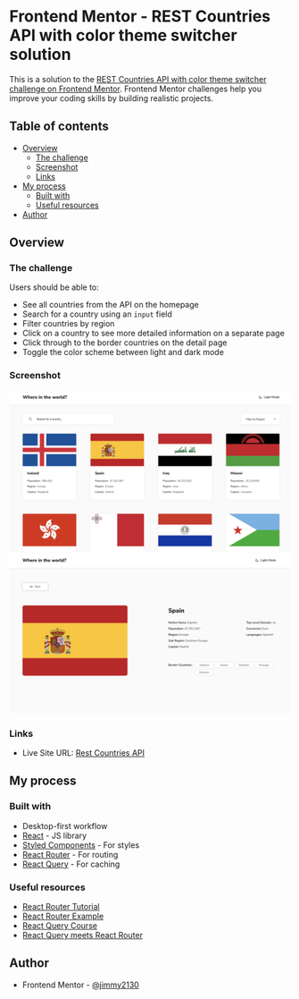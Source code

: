 # Frontend Mentor - REST Countries API with color theme switcher solution

This is a solution to the [REST Countries API with color theme switcher challenge on Frontend Mentor](https://www.frontendmentor.io/challenges/rest-countries-api-with-color-theme-switcher-5cacc469fec04111f7b848ca). Frontend Mentor challenges help you improve your coding skills by building realistic projects. 

## Table of contents

- [Overview](#overview)
  - [The challenge](#the-challenge)
  - [Screenshot](#screenshot)
  - [Links](#links)
- [My process](#my-process)
  - [Built with](#built-with)
  - [Useful resources](#useful-resources)
- [Author](#author)

## Overview

### The challenge

Users should be able to:

- See all countries from the API on the homepage
- Search for a country using an `input` field
- Filter countries by region
- Click on a country to see more detailed information on a separate page
- Click through to the border countries on the detail page
- Toggle the color scheme between light and dark mode

### Screenshot

![Index Page](./screenshots/index.png)
![Detail Page](./screenshots/detail.png)

### Links

- Live Site URL: [Rest Countries API](https://rest-countries-api-pi-ten.vercel.app)

## My process

### Built with

- Desktop-first workflow
- [React](https://reactjs.org/) - JS library
- [Styled Components](https://styled-components.com/) - For styles
- [React Router](https://reactrouter.com/en/main) - For routing
- [React Query](https://tanstack.com/query/v4) - For caching

### Useful resources

- [React Router Tutorial](https://reactrouter.com/en/main/start/tutorial)
- [React Router Example](https://reactrouter.com/en/main/start/examples)
- [React Query Course](https://ui.dev/react-query)
- [React Query meets React Router](https://tkdodo.eu/blog/react-query-meets-react-router)

## Author

- Frontend Mentor - [@jimmy2130](https://www.frontendmentor.io/profile/jimmy2130)